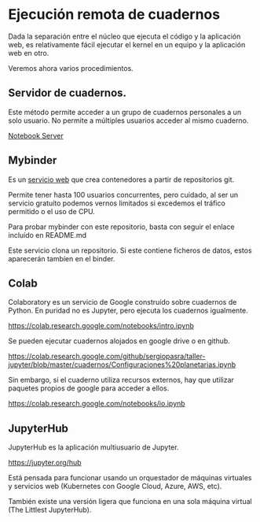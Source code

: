 # Ejecución remota de cuadernos

Dada la separación entre el núcleo que ejecuta el código y la aplicación
web, es relativamente fácil ejecutar el kernel en un equipo y la aplicación web en otro.

Veremos ahora varios procedimientos.

## Servidor de cuadernos.

Este método permite acceder a un grupo de cuadernos personales a un solo usuario. No permite a múltiples usuarios acceder al mismo cuaderno.

[Notebook Server](https://jupyter-notebook.readthedocs.io/en/stable/public_server.html)


## Mybinder

Es un [servicio web](https://mybinder.org/)  que crea contenedores a partir de repositorios git.

Permite tener hasta 100 usuarios concurrentes, pero cuidado, al ser un servicio
gratuíto podemos vernos limitados si excedemos el tráfico permitido o el uso
de CPU.

Para probar mybinder con este repositorio, basta con seguir el enlace incluído
en README.md

Este servicio clona un repositorio. Si este contiene ficheros de datos, estos
aparecerán tambíen en el binder.

## Colab

Colaboratory es un servicio de Google construído sobre cuadernos de Python.
En puridad no es Jupyter, pero ejecuta los cuadernos igualmente.

https://colab.research.google.com/notebooks/intro.ipynb

Se pueden ejecutar cuadernos alojados en google drive o en github.

https://colab.research.google.com/github/sergiopasra/taller-jupyter/blob/master/cuadernos/Configuraciones%20planetarias.ipynb

Sin embargo, si el cuaderno utiliza recursos externos, hay que utilizar paquetes
propios de google para acceder a ellos.

https://colab.research.google.com/notebooks/io.ipynb

## JupyterHub

JupyterHub es la aplicación multiusuario de Jupyter.

https://jupyter.org/hub

Está pensada para funcionar usando un orquestador de máquinas virtuales y
servicios web (Kubernetes con Google Cloud, Azure, AWS, etc).

También existe una versión ligera que funciona en una sola máquina virtual (The Littlest JupyterHub).
